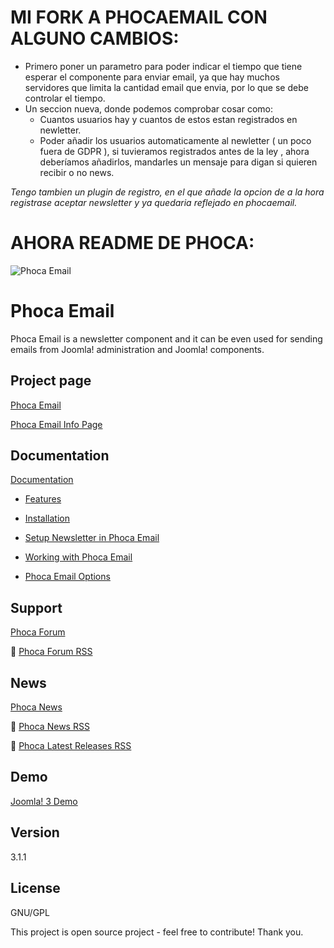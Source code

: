 # MI FORK A PHOCAEMAIL CON ALGUNO CAMBIOS:
- Primero poner un parametro para poder indicar el tiempo que tiene esperar el componente para enviar email, ya que hay muchos servidores que limita la cantidad email que envia, por lo que se debe controlar el tiempo.
- Un seccion nueva, donde podemos comprobar cosar como:
   - Cuantos usuarios hay y cuantos de estos estan registrados en newletter.
   - Poder añadir los usuarios automaticamente al newletter ( un poco fuera de GDPR ), si tuvieramos registrados antes de la ley , ahora deberíamos añadirlos, mandarles un mensaje para digan si quieren recibir o no news.
   
   
*Tengo tambien un plugin de registro, en el que añade la opcion de a la hora registrase aceptar newsletter y ya quedaria reflejado en phocaemail.*

# AHORA README DE PHOCA:

![Phoca Email](https://github.com/PhocaCz/PhocaEmail/blob/master/phocaemail.png)

# Phoca Email



Phoca Email is a newsletter component and it can be even used for sending emails from Joomla! administration and Joomla! components.



## Project page

[Phoca Email](https://www.phoca.cz/phocaemail)

[Phoca Email Info Page](https://www.phoca.cz/project/phocaemail-joomla-email)



## Documentation

[Documentation](https://www.phoca.cz/documentation/category/60-phoca-email-component)

- [Features](https://www.phoca.cz/documents/60-phoca-email-component/401-features)

- [Installation](https://www.phoca.cz/documents/60-phoca-email-component/402-installation)

- [Setup Newsletter in Phoca Email](https://www.phoca.cz/documents/60-phoca-email-component/817-setup-newsletter-in-phoca-email)

- [Working with Phoca Email](https://www.phoca.cz/documents/60-phoca-email-component/404-working-with-phoca-email)

- [Phoca Email Options](https://www.phoca.cz/documents/60-phoca-email-component/819-phoca-email-options)





## Support

[Phoca Forum](https://www.phoca.cz/forum)

:bell: [Phoca Forum RSS](https://www.phoca.cz/forum/app.php/feed)



## News

[Phoca News](https://www.phoca.cz/news)

:bell: [Phoca News RSS](https://www.phoca.cz/news?format=feed&type=rss)

:bell: [Phoca Latest Releases RSS](https://www.phoca.cz/download/feed/111?format=feed&type=rss)



## Demo

[Joomla! 3 Demo](https://www.phoca.cz)



## Version

3.1.1



## License

GNU/GPL



This project is open source project - feel free to contribute! Thank you.
